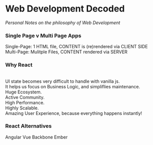 # Web Development Decoded 
_Personal Notes on the philosophy of Web Development_

### Single Page v Multi Page Apps

Single-Page: 1 HTML file, CONTENT is (re)rendered via CLIENT SIDE
<br> 
Multi-Page: Mulitple Files, CONTENT rendered via SERVER 

### Why React 

<br> UI state becomes very difficult to handle with vanilla js.
<br> It helps us focus on Business Logic, and simpliflies maintenance. 
<br> Huge Ecosystem. 
<br> Active Community.
<br> High Performance.
<br> Highly Scalable.
<br> Amazing User Experience, because everything happens instantly!

### React Alternatives

Angular 
Vue
Backbone
Ember
